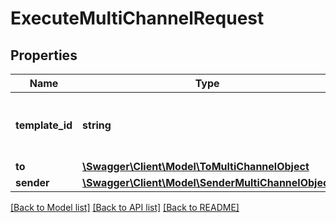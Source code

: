 # ExecuteMultiChannelRequest

## Properties
Name | Type | Description | Notes
------------ | ------------- | ------------- | -------------
**template_id** | **string** | the id of the Multi Channel Template to be used. | 
**to** | [**\Swagger\Client\Model\ToMultiChannelObject**](ToMultiChannelObject.md) |  | [optional] 
**sender** | [**\Swagger\Client\Model\SenderMultiChannelObject**](SenderMultiChannelObject.md) |  | [optional] 

[[Back to Model list]](../../README.md#documentation-for-models) [[Back to API list]](../../README.md#documentation-for-api-endpoints) [[Back to README]](../../README.md)


